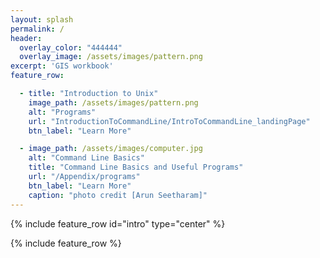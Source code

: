 ```yaml
---
layout: splash
permalink: /
header:
  overlay_color: "444444"
  overlay_image: /assets/images/pattern.png
excerpt: 'GIS workbook'
feature_row:

  - title: "Introduction to Unix"
    image_path: /assets/images/pattern.png
    alt: "Programs"
    url: "IntroductionToCommandLine/IntroToCommandLine_landingPage"
    btn_label: "Learn More"

  - image_path: /assets/images/computer.jpg
    alt: "Command Line Basics"
    title: "Command Line Basics and Useful Programs"
    url: "/Appendix/programs"
    btn_label: "Learn More"
    caption: "photo credit [Arun Seetharam]"
---
```




{% include feature_row id="intro" type="center" %}

{% include feature_row %}
